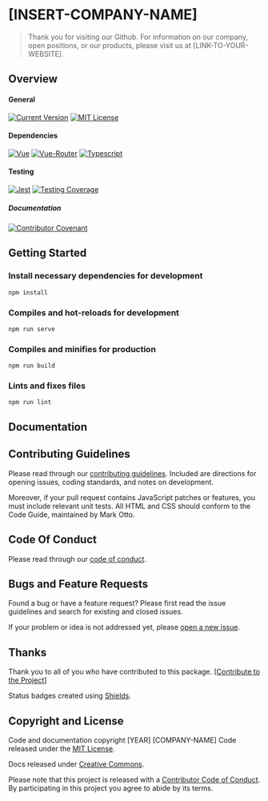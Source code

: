 # [INSERT-COMPANY-NAME]
> Thank you for visiting our Github. For information on our company, open positions, or our
> products, please visit us at [LINK-TO-YOUR-WEBSITE].


## Overview
#### General
[![Current Version](https://img.shields.io/badge/version-1.0.0-blue)](https://github.com/Anivive/vue-package-starter)
[![MIT License](https://img.shields.io/badge/license-MIT-brightgreen)](LICENSE.md)

#### Dependencies
[![Vue](https://img.shields.io/badge/vue-v3.0.5-%2342b883)](https://v3.vuejs.org/)
[![Vue-Router](https://img.shields.io/badge/vue--router-4.0.3-orange)](https://router.vuejs.org/)
[![Typescript](https://img.shields.io/badge/typescript-4.1.3-yellow)](https://www.typescriptlang.org/)

#### Testing
[![Jest](https://img.shields.io/badge/jest-v26.6.3-blueviolet)](https://jestjs.io/en/)
[![Testing Coverage](https://img.shields.io/badge/coverage-0%25-red)](https://github.com/Anivive/vue-package-starter)

##### Documentation
[![Contributor Covenant](https://img.shields.io/badge/Contributor%20Covenant-v2.0%20adopted-ff69b4.svg)](CODE_OF_CONDUCT.md)


## Getting Started
### Install necessary dependencies for development
```
npm install
```

### Compiles and hot-reloads for development
```
npm run serve
```

### Compiles and minifies for production
```
npm run build
```

### Lints and fixes files
```
npm run lint
```

## Documentation


## Contributing Guidelines
Please read through our [contributing guidelines](.github/CONTRIBUTING.md). Included are directions
for opening issues, coding standards, and notes on development.

Moreover, if your pull request contains JavaScript patches or features, you must include relevant
unit tests. All HTML and CSS should conform to the Code Guide, maintained by Mark Otto.


## Code Of Conduct
Please read through our [code of conduct](CODE_OF_CONDUCT.md).


## Bugs and Feature Requests
Found a bug or have a feature request? Please first read the issue guidelines and search for
existing and closed issues.

If your problem or idea is not addressed yet, please
[open a new issue]((https://github.com/Anivive/vue-package-starter/issues)).

## Thanks
Thank you to all of you who have contributed to this package.
[[Contribute to the Project](.github/CONTRIBUTING.md)]

Status badges created using [Shields](https://github.com/badges/shields).

## Copyright and License
Code and documentation copyright [YEAR] [COMPANY-NAME] Code released under the [MIT License](LICENSE.md).

Docs released under [Creative Commons](https://creativecommons.org/licenses/by/3.0/).

Please note that this project is released with a [Contributor Code of Conduct](CODE_OF_CONDUCT.md).
By participating in this project you agree to abide by its terms.
